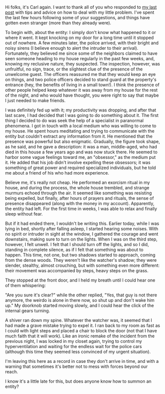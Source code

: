 Hi folks, it's Carl again. I want to thank all of you who responded to [my last post](https://www.reddit.com/r/nosleep/comments/17p96ix/does_anyone_know_how_to_expel_entities/) with tips and advice on how to deal with my little problem. I've spent the last few hours following some of your suggestions, and things have gotten even stranger (more than they already were).  
  
To begin with, about the entity: I simply don't know what happened to it or where it went. It kept knocking on my door for a long time until it stopped out of nowhere. A few minutes later, the police arrived, with their bright and noisy sirens (I believe enough to alert the intruder to their arrival). Fortunately, they believed me since some of the neighbors claimed to have seen someone heading to my house regularly in the past few weeks, and, knowing my reclusive nature, they suspected. The inspection, however, was unfruitful, no sign, trace, or the slightest clue of the presence of the unwelcome guest. The officers reassured me that they would keep an eye on things, and two police officers decided to stand guard at the property's entrance (hey, the benefits of living in a small town!). I think the presence of other people helped keep whatever it was away from my house for the rest of the night, and who would have thought, you were right to say that maybe I just needed to make friends.  
  
I was definitely fed up with it; my productivity was dropping, and after that last scare, I had decided that I was going to do something about it. The first thing I decided to do was seek the help of a specialist in paranormal phenomena. I got in touch with a local medium who was willing to come to my house. He spent hours meditating and trying to communicate with the entity but couldn't extract any information from it. He mentioned that the presence was powerful but also enigmatic. Gradually, the figure took shape, as he said, and he gave a description: it was a man, middle-aged, who had died in this house a few years ago and was now stuck there. He seemed to harbor some vague feelings toward me, an "obsessor," as the medium put it. He added that his job didn't involve expelling these obsessors; it was something of great power and required specialized individuals, but he told me about a friend of his who had more experience.  
  
Believe me, it's really not cheap. He performed an exorcism ritual in my house, and during the process, the whole house trembled, and strange murmurs echoed through the air. It seemed like something was resisting being expelled, but finally, after hours of prayers and rituals, the sense of presence disappeared (along with the money in my account). Apparently, the entity had left. For the first time in weeks, I was able to relax and finally sleep without fear.  
  
But if it had ended there, I wouldn't be writing this. Earlier today, while I was lying in bed, shortly after falling asleep, I started hearing some noises. With no spirit or intruder in sight at the window, I gathered the courage and went downstairs, making sure to turn on the lights. When I was on the third step, however, I felt unwell. I felt that I should turn off the lights, and so I did, standing in complete silence, as if I felt that something was about to happen. This time, not one, but two shadows started to approach, coming from the dense woods. They weren't like the watcher's shadow; they were slender, stealthy, almost crouching, but with something even more different: their movement was accompanied by steps, heavy steps on the grass.  
  
They stopped at the front door, and I held my breath until I could hear one of them whispering:  
"Are you sure it's clear?" while the other replied, "Yes, that guy is not there anymore, the weirdo is alone in there now, so shut up and don't wake him up." My doorknob started moving slowly, and I could hear the click of the internal gears turning.  
  
A shiver ran down my spine. Whatever the watcher was, it seemed that I had made a grave mistake trying to expel it. I ran back to my room as fast as I could with light steps and placed a chair to block the door (not that I have much faith that it will work). Like an ironic remake of the incident from the previous night, I was locked in my closet again, trying to control my hyperventilation and waiting for the endless wait for the police cars (although this time they seemed less convinced of my urgent situation).  
  
I'm leaving this here as a record in case they don't arrive in time, and with a warning that sometimes it's better not to mess with forces beyond our reach.  
  
I know it's a little late for this, but does anyone know how to summon an entity?